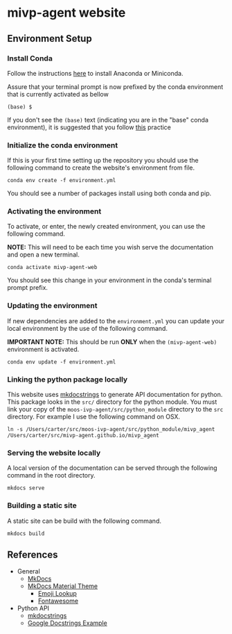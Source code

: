 # mivp-agent website

## Environment Setup

### Install Conda

Follow the instructions [here](https://conda.io/projects/conda/en/latest/user-guide/install/index.html#regular-installation) to install Anaconda or Miniconda.

Assure that your terminal prompt is now prefixed by the conda environment that is currently activated as bellow

```
(base) $ 
```

If you don't see the `(base)` text (indicating you are in the "base" conda environment), it is suggested that you follow [this](https://github.com/conda/conda/blob/master/CHANGELOG.md#440-2017-12-20) practice

### Initialize the conda environment

If this is your first time setting up the repository you should use the following command to create the website's environment from file.

```
conda env create -f environment.yml
```

You should see a number of packages install using both conda and pip.

### Activating the environment

To activate, or enter, the newly created environment, you can use the following command.

**NOTE:** This will need to be each time you wish serve the documentation and open a new terminal.

```
conda activate mivp-agent-web
```

You should see this change in your environment in the conda's terminal prompt prefix.

### Updating the environment

If new dependencies are added to the `environment.yml` you can update your local environment by the use of the following command.

**IMPORTANT NOTE:** This should be run **ONLY** when the `(mivp-agent-web)` environment is activated.

```
conda env update -f environment.yml
```

### Linking the python package locally

This website uses [mkdocstrings](https://github.com/mkdocstrings/mkdocstrings) to generate API documentation for python. This package looks in the `src/` directory for the python module. You must link your copy of the `moos-ivp-agent/src/python_module` directory to the `src` directory. For example I use the following command on OSX.

```
ln -s /Users/carter/src/moos-ivp-agent/src/python_module/mivp_agent /Users/carter/src/mivp-agent.github.io/mivp_agent
```

### Serving the website locally

A local version of the documentation can be served through the following command in the root directory.

```
mkdocs serve
```

### Building a static site

A static site can be build with the following command.

```
mkdocs build
```

## References

- General
  - [MkDocs](https://www.mkdocs.org/)
  - [MkDocs Material Theme](https://squidfunk.github.io/mkdocs-material/)
    - [Emoji Lookup](https://emojipedia.org)
    - [Fontawesome](https://fontawesome.com/v5.15/icons?d=gallery&p=2)
- Python API
  - [mkdocstrings](https://mkdocstrings.github.io/)
  - [Google Docstrings Example](https://sphinxcontrib-napoleon.readthedocs.io/en/latest/example_google.html)